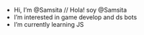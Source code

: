 - Hi, I’m @Samsita // Hola! soy @Samsita
- I’m interested in game develop and ds bots
- I’m currently learning JS


<!---
Samsita/Samsita is a ✨ special ✨ repository because its `README.md` (this file) appears on your GitHub profile.
You can click the Preview link to take a look at your changes.
--->
